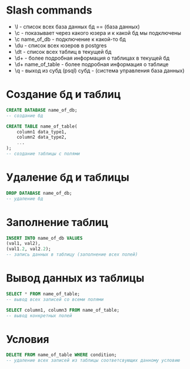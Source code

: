 # Slash commands
* \l - список всех база данных   бд == (база данных)
* \c - показывает через какого юзера и к какой бд мы подключены
* \c name_of_db - подключение к какой-то бд 
* \du - список всех юзеров в postgres
* \dt - список всех таблиц в текущей бд
* \d+ - более подробная информация  о таблицах в текущей бд
* \d+ name_of_table - более подробная информация о таблице
* \q - выход из субд (psql)       субд - (система управления база данных)


# Создание бд и таблиц
```sql
CREATE DATABASE name_of_db;
-- создание бд 
```

```sql
CREATE TABLE name_of_table(
    column1 data_type1,
    column2 data_type2,
    ...
);
-- создание таблицы с полями 
```

# Удаление бд и таблицы
```sql
DROP DATABASE name_of_db;
-- удаление бд
```

# Заполнение таблиц
```sql
INSERT INTO name_of_db VALUES
(val1, val2),
(val1.2, val2.2);
-- запись данных в таблицу (заполнение всех полей)
```

# Вывод данных из таблицы 
```sql
SELECT * FROM name_of_table; 
-- вывод всех записей со всеми полями
```

```sql
SELECT column1, column3 FROM name_of_table;
-- вывод конкретных полей
```

# Условия 
```sql
DELETE FROM name_of_table WHERE condition;
-- удаление всех записей из таблицы соответсвующих данному условию
```
